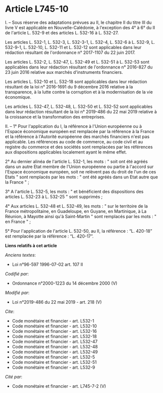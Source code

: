 # Article L745-10

I. – Sous réserve des adaptations prévues au II, le chapitre II du titre III du livre V est applicable en Nouvelle-Calédonie,
à l'exception des 4° à 6° du II de l'article L. 532-9 et des articles L. 532-16 à L. 532-27.

Les articles L. 532-1, L. 532-3, L. 532-3-1, L. 532-4, L. 532-6 à L. 532-9, L. 532-9-1, L. 532-10, L. 532-11 et L. 532-12
sont applicables dans leur rédaction résultant de l'ordonnance n° 2017-1107 du 22 juin 2017.

Les articles L. 532-2, L. 532-47, L. 532-49 et L. 532-51 à L. 532-53 sont applicables dans leur rédaction résultant de
l'ordonnance n° 2016-827 du 23 juin 2016 relative aux marchés d'instruments financiers.

Les articles L. 532-10 et L. 532-18 sont applicables dans leur rédaction résultant de la loi n° 2016-1691 du 9 décembre 2016
relative à la transparence, à la lutte contre la corruption et à la modernisation de la vie économique.

Les articles L. 532-47, L. 532-48, L. 532-50 et L. 532-52 sont applicables dans leur rédaction résultant de la loi n°
2019-486 du 22 mai 2019 relative à la croissance et la transformation des entreprises.

II. – 1° Pour l'application du I, la référence à l'Union européenne ou à l'Espace économique européen est remplacée par la
référence à la France et la référence à l'Autorité européenne des marchés financiers n'est pas applicable. Les références au
code de commerce, au code civil et au registre du commerce et des sociétés sont remplacées par les références aux
dispositions applicables localement ayant le même effet.

2° Au dernier alinéa de l'article L. 532-1, les mots : " soit ont été agréés dans un autre Etat membre de l'Union européenne
ou partie à l'accord sur l'Espace économique européen, soit ne relèvent pas du droit de l'un de ces Etats " sont remplacés
par les mots : " ont été agréés dans un Etat autre que la France " ;

3° A l'article L. 532-5, les mots : " et bénéficient des dispositions des articles L. 532-23 à L. 532-25 " sont supprimés ;

4° Aux articles L. 532-48 et L. 532-49, les mots : " sur le territoire de la France métropolitaine, en Guadeloupe, en Guyane,
en Martinique, à La Réunion, à Mayotte ainsi qu'à Saint-Martin " sont remplacés par les mots : " en France " ;

5° Pour l'application de l'article L. 532-50, au II, la référence : “L. 420-18” est remplacée par la référence : “L. 420-17”.

**Liens relatifs à cet article**

_Anciens textes_:

  - Loi n°96-597 1996-07-02 art. 107 II

_Codifié par_:

  - Ordonnance n°2000-1223 du 14 décembre 2000 (V)

_Modifié par_:

  - Loi n°2019-486 du 22 mai 2019 - art. 218 (V)

_Cite_:

  - Code monétaire et financier - art. L532-1
  - Code monétaire et financier - art. L532-10
  - Code monétaire et financier - art. L532-16
  - Code monétaire et financier - art. L532-18
  - Code monétaire et financier - art. L532-47
  - Code monétaire et financier - art. L532-48
  - Code monétaire et financier - art. L532-49
  - Code monétaire et financier - art. L532-5
  - Code monétaire et financier - art. L532-51
  - Code monétaire et financier - art. L532-9

_Cité par_:

  - Code monétaire et financier - art. L745-7-2 (V)
